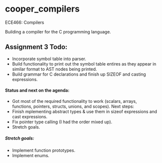 # cooper_compilers
ECE466: Compilers

Building a compiler for the C programming language.


## Assignment 3 Todo:
* Incorporate symbol table into parser.
* Build functionality to print out the symbol table entires as they appear in similar format to AST nodes being printed.
* Build grammar for C declarations and finish up SIZEOF and casting expressions.

#### Status and next on the agenda:
* Got most of the required functionality to work (scalars, arrays, functions, pointers, structs, unions, and scopes). Next steps:
* Finish mplementing abstract types & use them in sizeof expressions and cast expressions.
* Fix pointer type calling (I had the order mixed up).
* Stretch goals.


##### Stretch goals:
* Implement function prototypes.
* Implement enums.

